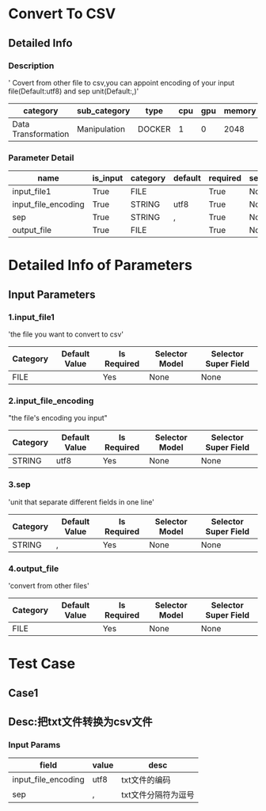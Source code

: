 # Convert To CSV
## Detailed Info
### Description
' Covert from other file to csv,you can appoint encoding of your input file(Default:utf8) and sep unit(Default:,)'


| category | sub_category | type | cpu | gpu | memory | pipe_status |
| --- | --- | --- | --- | --- | --- | --- |
| Data Transformation | Manipulation | DOCKER | 1 | 0 | 2048 | deny |


### Parameter Detail

| name | is_input | category | default | required | selector_model |
| --- | --- | --- | --- | --- | --- |
| input_file1 | True | FILE |  | True | None |
| input_file_encoding | True | STRING | utf8 | True | None |
| sep | True | STRING | , | True | None |
| output_file | True | FILE |  | True | None |


# Detailed Info of Parameters
## Input Parameters
### 1.input_file1
'the file you want to convert to csv'


| Category | Default Value | Is Required | Selector Model | Selector Super Field |
| --- | --- | --- | --- | --- |
| FILE |  | Yes | None | None |


### 2.input_file_encoding
"the file's encoding you input"


| Category | Default Value | Is Required | Selector Model | Selector Super Field |
| --- | --- | --- | --- | --- |
| STRING | utf8 | Yes | None | None |


### 3.sep
'unit that separate different fields in one line'


| Category | Default Value | Is Required | Selector Model | Selector Super Field |
| --- | --- | --- | --- | --- |
| STRING | , | Yes | None | None |


### 4.output_file
'convert from other files'


| Category | Default Value | Is Required | Selector Model | Selector Super Field |
| --- | --- | --- | --- | --- |
| FILE |  | Yes | None | None |



# Test Case
## Case1
## Desc:把txt文件转换为csv文件
### Input Params

| field | value | desc |
| --- | --- | --- |
| input_file_encoding | utf8 | txt文件的编码 |
| sep | , | txt文件分隔符为逗号 |



